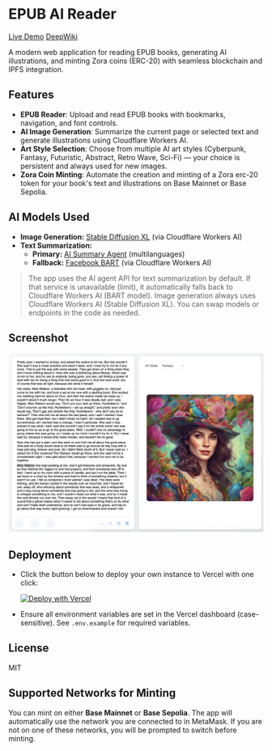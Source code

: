 # EPUB AI Reader

[Live Demo](https://epub-ai-reader-multi.vercel.app/)
[DeepWiki](https://deepwiki.com/alekcangp/epub-ai-reader)

A modern web application for reading EPUB books, generating AI illustrations, and minting Zora coins (ERC-20) with seamless blockchain and IPFS integration.

## Features
- **EPUB Reader**: Upload and read EPUB books with bookmarks, navigation, and font controls.
- **AI Image Generation**: Summarize the current page or selected text and generate illustrations using Cloudflare Workers AI.
- **Art Style Selection**: Choose from multiple AI art styles (Cyberpunk, Fantasy, Futuristic, Abstract, Retro Wave, Sci-Fi) — your choice is persistent and always used for new images.
- **Zora Coin Minting**: Automate the creation and minting of a Zora erc-20 token for your book's text and illustrations on Base Mainnet or Base Sepolia.

## AI Models Used

- **Image Generation:** [Stable Diffusion XL](https://developers.cloudflare.com/workers-ai/models/image-generation/stable-diffusion-xl/) (via Cloudflare Workers AI)
- **Text Summarization:**
  - **Primary:** [AI Summary Agent](https://ai.io.net/ai/agents) (multilanguages)
  - **Fallback:** [Facebook BART](https://developers.cloudflare.com/workers-ai/models/bart-large-cnn/) (via Cloudflare Workers AI)

> The app uses the AI agent API for text summarization by default. If that service is unavailable (limit), it automatically falls back to Cloudflare Workers AI (BART model). Image generation always uses Cloudflare Workers AI (Stable Diffusion XL). You can swap models or endpoints in the code as needed.

## Screenshot

![EPUB AI Reader Screenshot](screenshort.png)


## Deployment

- Click the button below to deploy your own instance to Vercel with one click:

  [![Deploy with Vercel](https://vercel.com/button)](https://vercel.com/import/project?template=https://github.com/alekcangp/epub-ai-reader)

- Ensure all environment variables are set in the Vercel dashboard (case-sensitive). See `.env.example` for required variables.


## License

MIT

## Supported Networks for Minting

You can mint on either **Base Mainnet** or **Base Sepolia**. The app will automatically use the network you are connected to in MetaMask. If you are not on one of these networks, you will be prompted to switch before minting.
